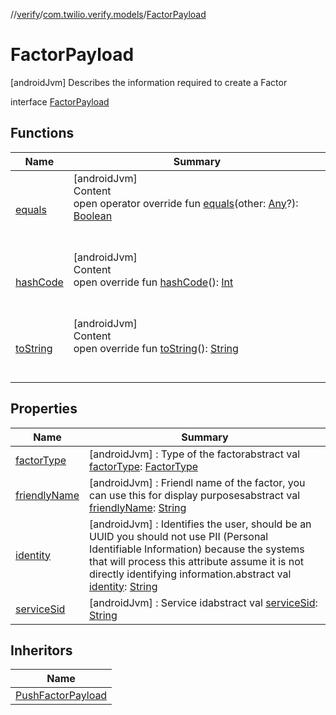 //[verify](../../index.md)/[com.twilio.verify.models](../index.md)/[FactorPayload](index.md)



# FactorPayload  
 [androidJvm] Describes the information required to create a Factor  
  
interface [FactorPayload](index.md)   


## Functions  
  
|  Name|  Summary| 
|---|---|
| [equals](https://kotlinlang.org/api/latest/jvm/stdlib/kotlin/-any/equals.html)| [androidJvm]  <br>Content  <br>open operator override fun [equals](https://kotlinlang.org/api/latest/jvm/stdlib/kotlin/-any/equals.html)(other: [Any](https://kotlinlang.org/api/latest/jvm/stdlib/kotlin/-any/index.html)?): [Boolean](https://kotlinlang.org/api/latest/jvm/stdlib/kotlin/-boolean/index.html)  <br><br><br>
| [hashCode](https://kotlinlang.org/api/latest/jvm/stdlib/kotlin/-any/hash-code.html)| [androidJvm]  <br>Content  <br>open override fun [hashCode](https://kotlinlang.org/api/latest/jvm/stdlib/kotlin/-any/hash-code.html)(): [Int](https://kotlinlang.org/api/latest/jvm/stdlib/kotlin/-int/index.html)  <br><br><br>
| [toString](https://kotlinlang.org/api/latest/jvm/stdlib/kotlin/-any/to-string.html)| [androidJvm]  <br>Content  <br>open override fun [toString](https://kotlinlang.org/api/latest/jvm/stdlib/kotlin/-any/to-string.html)(): [String](https://kotlinlang.org/api/latest/jvm/stdlib/kotlin/-string/index.html)  <br><br><br>


## Properties  
  
|  Name|  Summary| 
|---|---|
| [factorType](index.md#com.twilio.verify.models/FactorPayload/factorType/#/PointingToDeclaration/)|  [androidJvm] : Type of the factorabstract val [factorType](index.md#com.twilio.verify.models/FactorPayload/factorType/#/PointingToDeclaration/): [FactorType](../-factor-type/index.md)   <br>
| [friendlyName](index.md#com.twilio.verify.models/FactorPayload/friendlyName/#/PointingToDeclaration/)|  [androidJvm] : Friendl name of the factor, you can use this for display purposesabstract val [friendlyName](index.md#com.twilio.verify.models/FactorPayload/friendlyName/#/PointingToDeclaration/): [String](https://kotlinlang.org/api/latest/jvm/stdlib/kotlin/-string/index.html)   <br>
| [identity](index.md#com.twilio.verify.models/FactorPayload/identity/#/PointingToDeclaration/)|  [androidJvm] : Identifies the user, should be an UUID you should not use PII (Personal Identifiable Information) because the systems that will process this attribute assume it is not directly identifying information.abstract val [identity](index.md#com.twilio.verify.models/FactorPayload/identity/#/PointingToDeclaration/): [String](https://kotlinlang.org/api/latest/jvm/stdlib/kotlin/-string/index.html)   <br>
| [serviceSid](index.md#com.twilio.verify.models/FactorPayload/serviceSid/#/PointingToDeclaration/)|  [androidJvm] : Service idabstract val [serviceSid](index.md#com.twilio.verify.models/FactorPayload/serviceSid/#/PointingToDeclaration/): [String](https://kotlinlang.org/api/latest/jvm/stdlib/kotlin/-string/index.html)   <br>


## Inheritors  
  
|  Name| 
|---|
| [PushFactorPayload](../-push-factor-payload/index.md)

